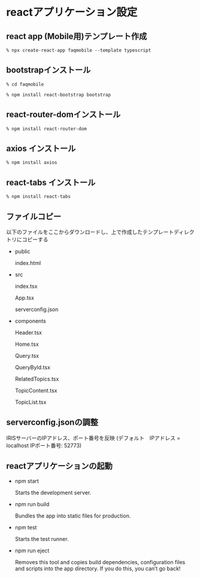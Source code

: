 # reactアプリケーション設定

## react app (Mobile用)テンプレート作成

```% npx create-react-app faqmobile --template typescript```

## bootstrapインストール

```% cd faqmobile```

```% npm install react-bootstrap bootstrap```

## react-router-domインストール

```% npm install react-router-dom```

## axios インストール

```% npm install axios```

## react-tabs インストール

```% npm install react-tabs```

## ファイルコピー

以下のファイルをここからダウンロードし、上で作成したテンプレートディレクトリにコピーする

- public

  index.html

- src

  index.tsx

  App.tsx

  serverconfig.json

 - components
   
   Header.tsx

   Home.tsx

   Query.tsx

   QueryById.tsx

   RelatedTopics.tsx

   TopicContent.tsx

   TopicList.tsx


## serverconfig.jsonの調整

 IRISサーバーのIPアドレス、ポート番号を反映
 (デフォルト　IPアドレス = localhost IPポート番号: 52773)

## reactアプリケーションの起動

- npm start

    Starts the development server.

- npm run build

    Bundles the app into static files for production.

- npm test

    Starts the test runner.

- npm run eject

    Removes this tool and copies build dependencies, configuration files
    and scripts into the app directory. If you do this, you can’t go back!
